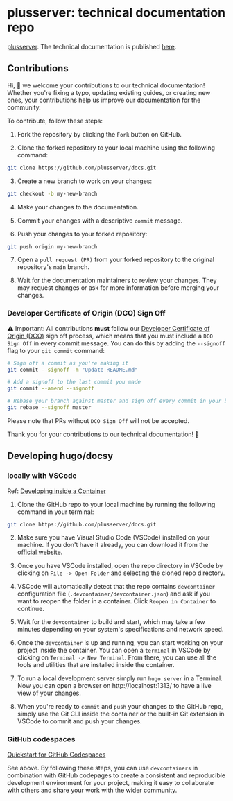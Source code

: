 # plusserver: technical documentation repo

[plusserver](https://plusserver.com). The technical documentation is published [here](https://docs.plusserver.com).

## Contributions

Hi, :wave: 
we welcome your contributions to our technical documentation! Whether you're fixing a typo, updating existing guides, or creating new ones, your contributions help us improve our documentation for the community.


To contribute, follow these steps:

1. Fork the repository by clicking the `Fork` button on GitHub.

2. Clone the forked repository to your local machine using the following command:

```bash
git clone https://github.com/plusserver/docs.git
```

3. Create a new branch to work on your changes:

```bash
git checkout -b my-new-branch
```

4. Make your changes to the documentation.

5. Commit your changes with a descriptive `commit` message.

6. Push your changes to your forked repository:

```bash
git push origin my-new-branch
```

7. Open a `pull request (PR)` from your forked repository to the original repository's `main` branch.

8. Wait for the documentation maintainers to review your changes. They may request changes or ask for more information before merging your changes.

### Developer Certificate of Origin (DCO) Sign Off

:warning: Important: All contributions __must__ follow our [Developer Certificate of Origin (DCO)](https://developercertificate.org/) sign off process, which means that you must include a `DCO Sign Off` in every commit message. You can do this by adding the `--signoff` flag to your `git commit` command:

```bash
# Sign off a commit as you're making it
git commit --signoff -m "Update README.md"

# Add a signoff to the last commit you made
git commit --amend --signoff

# Rebase your branch against master and sign off every commit in your branch
git rebase --signoff master
```

Please note that PRs without `DCO Sign Off` will not be accepted.

Thank you  for your contributions to our technical documentation! :rocket:


## Developing hugo/docsy 


### locally with VSCode

Ref: [Developing inside a Container](https://code.visualstudio.com/docs/devcontainers/containers)

1. Clone the GitHub repo to your local machine by running the following command in your terminal:

```bash
git clone https://github.com/plusserver/docs.git
```

2. Make sure you have Visual Studio Code (VSCode) installed on your machine. If you don't have it already, you can download it from the [official website](https://code.visualstudio.com/).

3. Once you have VSCode installed, open the repo directory in VSCode by clicking on `File -> Open Folder` and selecting the cloned repo directory.

4. VSCode will automatically detect that the repo contains `devcontainer` configuration file (`.devcontainer/devcontainer.json`) and ask if you want to reopen the folder in a container. Click `Reopen in Container` to continue.

5. Wait for the `devcontainer` to build and start, which may take a few minutes depending on your system's specifications and network speed.

6. Once the `devcontainer` is up and running, you can start working on your project inside the container. You can open a `terminal` in VSCode by clicking on `Terminal -> New Terminal`. From there, you can use all the tools and utilities that are installed inside the container.

7. To run a local development server simply run `hugo server` in a Terminal. Now you can open a browser on http://localhost:1313/ to have a live view of your changes.

8. When you're ready to `commit` and `push` your changes to the GitHub repo, simply use the Git CLI inside the container or the built-in Git extension in VSCode to commit and push your changes.


### GitHub codespaces

[Quickstart for GitHub Codespaces](https://docs.github.com/en/codespaces/getting-started/quickstart)

See above. By following these steps, you can use `devcontainers` in combination with GitHub codepages to create a consistent and reproducible development environment for your project, making it easy to collaborate with others and share your work with the wider community.

